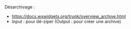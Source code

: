 Désarchivage : 
- https://docs.wxwidgets.org/trunk/overview_archive.html
- Input : pour dé-ziper    (Output : pour créer une archive)
